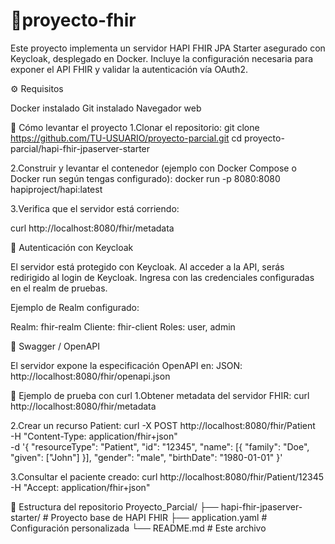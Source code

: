 # 📌proyecto-fhir

Este proyecto implementa un servidor HAPI FHIR JPA Starter asegurado con Keycloak, desplegado en Docker.
Incluye la configuración necesaria para exponer el API FHIR y validar la autenticación vía OAuth2.

⚙️ Requisitos

Docker instalado
Git instalado
Navegador web

🚀 Cómo levantar el proyecto
1.Clonar el repositorio:
git clone https://github.com/TU-USUARIO/proyecto-parcial.git
cd proyecto-parcial/hapi-fhir-jpaserver-starter

2.Construir y levantar el contenedor (ejemplo con Docker Compose o Docker run según tengas configurado):
docker run -p 8080:8080 hapiproject/hapi:latest

3.Verifica que el servidor está corriendo:

curl http://localhost:8080/fhir/metadata

🔑 Autenticación con Keycloak

El servidor está protegido con Keycloak.
Al acceder a la API, serás redirigido al login de Keycloak.
Ingresa con las credenciales configuradas en el realm de pruebas.

Ejemplo de Realm configurado:

Realm: fhir-realm
Cliente: fhir-client
Roles: user, admin

📖 Swagger / OpenAPI

El servidor expone la especificación OpenAPI en:
JSON: http://localhost:8080/fhir/openapi.json

🧪 Ejemplo de prueba con curl
1.Obtener metadata del servidor FHIR:
curl http://localhost:8080/fhir/metadata

2.Crear un recurso Patient:
curl -X POST http://localhost:8080/fhir/Patient \
-H "Content-Type: application/fhir+json" \
-d '{
  "resourceType": "Patient",
  "id": "12345",
  "name": [{ "family": "Doe", "given": ["John"] }],
  "gender": "male",
  "birthDate": "1980-01-01"
}'

3.Consultar el paciente creado:
curl http://localhost:8080/fhir/Patient/12345 -H "Accept: application/fhir+json"

📂 Estructura del repositorio
Proyecto_Parcial/
├── hapi-fhir-jpaserver-starter/   # Proyecto base de HAPI FHIR
├── application.yaml               # Configuración personalizada
└── README.md                      # Este archivo
